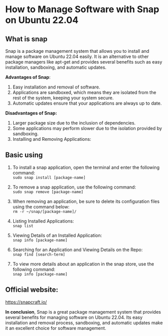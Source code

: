 # How to Manage Software with Snap on Ubuntu 22.04


<!--more-->
## What is snap
Snap is a package management system that allows you to install and manage software on Ubuntu 22.04 easily. It is an alternative to other package managers like apt-get and provides several benefits such as easy installation, sandboxing, and automatic updates.

**Advantages of Snap**:
1. Easy installation and removal of software.
1. Applications are sandboxed, which means they are isolated from the rest of the system, keeping your system secure.
1. Automatic updates ensure that your applications are always up to date.

**Disadvantages of Snap:**
1. Larger package size due to the inclusion of dependencies.
1. Some applications may perform slower due to the isolation provided by sandboxing.
1. Installing and Removing Applications:

## Basic using
1. To install a snap application, open the terminal and enter the following command: \
`sudo snap install [package-name]`

1. To remove a snap application, use the following command: \
`sudo snap remove [package-name]`

1. When removing an application, be sure to delete its configuration files using the command below: \
`rm -r ~/snap/[package-name]/`

1. Listing Installed Applications: \
`snap list`

1. Viewing Details of an Installed Application: \
`snap info [package-name]`

1. Searching for an Application and Viewing Details on the Repo: \
`snap find [search-term]`

1. To view more details about an application in the snap store, use the following command: \
`snap info [package-name]`

## Official website:
https://snapcraft.io/

**In conclusion**\, Snap is a great package management system that provides several benefits for managing software on Ubuntu 22.04. Its easy installation and removal process, sandboxing, and automatic updates make it an excellent choice for software management.

